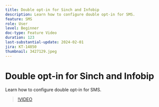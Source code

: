 ```yaml
---
title: Double opt-in for Sinch and Infobip
description: Learn how to configure double opt-in for SMS.
feature: SMS
role: User
level: Beginner
doc-type: Feature Video
duration: 123
last-substantial-update: 2024-02-01
jira: KT-14850
thumbnail: 3427129.jpeg
---
```


# Double opt-in for Sinch and Infobip

Learn how to configure double opt-in for SMS.

>[!VIDEO](https://video.tv.adobe.com/v/3427129/?learn=on)
